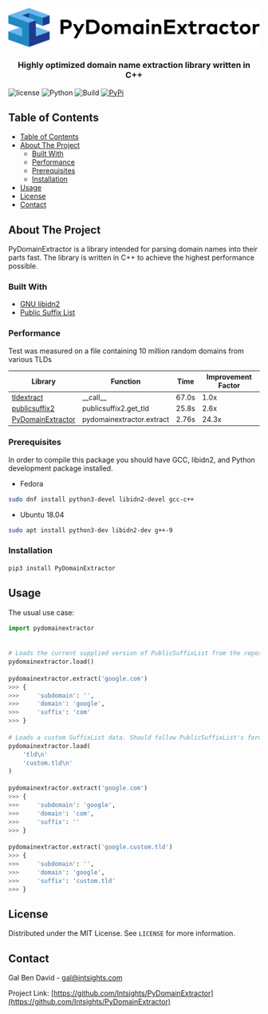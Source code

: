 <p align="center">
    <a href="https://github.com/Intsights/PyDomainExtractor">
        <img src="https://raw.githubusercontent.com/Intsights/PyDomainExtractor/master/images/logo.png" alt="Logo">
    </a>
    <h3 align="center">
        Highly optimized domain name extraction library written in C++
    </h3>
</p>

![license](https://img.shields.io/badge/MIT-License-blue)
![Python](https://img.shields.io/badge/Python-3.6%20%7C%203.7%20%7C%203.8-blue)
![Build](https://github.com/Intsights/PyDomainExtractor/workflows/Build/badge.svg)
[![PyPi](https://img.shields.io/pypi/v/PyDomainExtractor.svg)](https://pypi.org/project/PyDomainExtractor/)

## Table of Contents

- [Table of Contents](#table-of-contents)
- [About The Project](#about-the-project)
  - [Built With](#built-with)
  - [Performance](#performance)
  - [Prerequisites](#prerequisites)
  - [Installation](#installation)
- [Usage](#usage)
- [License](#license)
- [Contact](#contact)


## About The Project

PyDomainExtractor is a library intended for parsing domain names into their parts fast. The library is written in C++ to achieve the highest performance possible.


### Built With

* [GNU libidn2](https://www.gnu.org/software/libidn/#libidn2)
* [Public Suffix List](https://publicsuffix.org/)


### Performance

Test was measured on a file containing 10 million random domains from various TLDs

| Library  | Function | Time | Improvement Factor |
| ------------- | ------------- | ------------- | ------------- |
| [tldextract](https://github.com/john-kurkowski/tldextract) | \_\_call\_\_ | 67.0s | 1.0x |
| [publicsuffix2](https://github.com/nexb/python-publicsuffix2) | publicsuffix2.get_tld | 25.8s | 2.6x |
| [PyDomainExtractor](https://github.com/Intsights/PyDomainExtractor) | pydomainextractor.extract | 2.76s | 24.3x |

### Prerequisites

In order to compile this package you should have GCC, libidn2, and Python development package installed.
* Fedora
```sh
sudo dnf install python3-devel libidn2-devel gcc-c++
```
* Ubuntu 18.04
```sh
sudo apt install python3-dev libidn2-dev g++-9
```

### Installation

```sh
pip3 install PyDomainExtractor
```



## Usage

The usual use case:
```python
import pydomainextractor


# Loads the current supplied version of PublicSuffixList from the repository. Does not download any data.
pydomainextractor.load()

pydomainextractor.extract('google.com')
>>> {
>>>     'subdomain': '',
>>>     'domain': 'google',
>>>     'suffix': 'com'
>>> }

# Loads a custom SuffixList data. Should follow PublicSuffixList's format.
pydomainextractor.load(
    'tld\n'
    'custom.tld\n'
)

pydomainextractor.extract('google.com')
>>> {
>>>     'subdomain': 'google',
>>>     'domain': 'com',
>>>     'suffix': ''
>>> }

pydomainextractor.extract('google.custom.tld')
>>> {
>>>     'subdomain': '',
>>>     'domain': 'google',
>>>     'suffix': 'custom.tld'
>>> }
```



## License

Distributed under the MIT License. See `LICENSE` for more information.


## Contact

Gal Ben David - gal@intsights.com

Project Link: [https://github.com/Intsights/PyDomainExtractor](https://github.com/Intsights/PyDomainExtractor)




[license-shield]: https://img.shields.io/github/license/othneildrew/Best-README-Template.svg?style=flat-square
